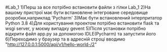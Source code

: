 #Lab_1
1)Перш за все потрібно встановити файли з гілки Lab_1
2)На вашому пристрої має бути встановлене інтегроване середовище розробки,наприклад 'Pycharm'
3)Має бути встановлений інтерпритатор Python 3.8
4)Для користування проектом потрібно встановити flask та wsgi server, у моєму випадку gevent 
5)Після установки потрібно відкрити файл app.py за допомогою IDLE(Pycharm) та запустити його 
6)Переходимо у браузер та в адресній строці вводимо "http://127.0.0.1:5000/api/v1/hello-world-/2"
